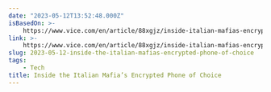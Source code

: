 ```yaml
---
date: "2023-05-12T13:52:48.000Z"
isBasedOn: >-
    https://www.vice.com/en/article/88xgjz/inside-italian-mafias-encrypted-phone-no1bc
link: >-
    https://www.vice.com/en/article/88xgjz/inside-italian-mafias-encrypted-phone-no1bc
slug: 2023-05-12-inside-the-italian-mafias-encrypted-phone-of-choice
tags:
    - Tech
title: Inside the Italian Mafia’s Encrypted Phone of Choice
---
```

